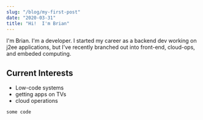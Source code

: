 ```yaml
---
slug: "/blog/my-first-post"
date: "2020-03-31"
title: "Hi!  I'm Brian"
---
```


I'm Brian.  I'm a developer.  I started my career as a backend dev working on j2ee applications, but I've recently branched out into front-end, cloud-ops, and embeded computing.

## Current Interests
* Low-code systems
* getting apps on TVs
* cloud operations

```javascript
some code
```